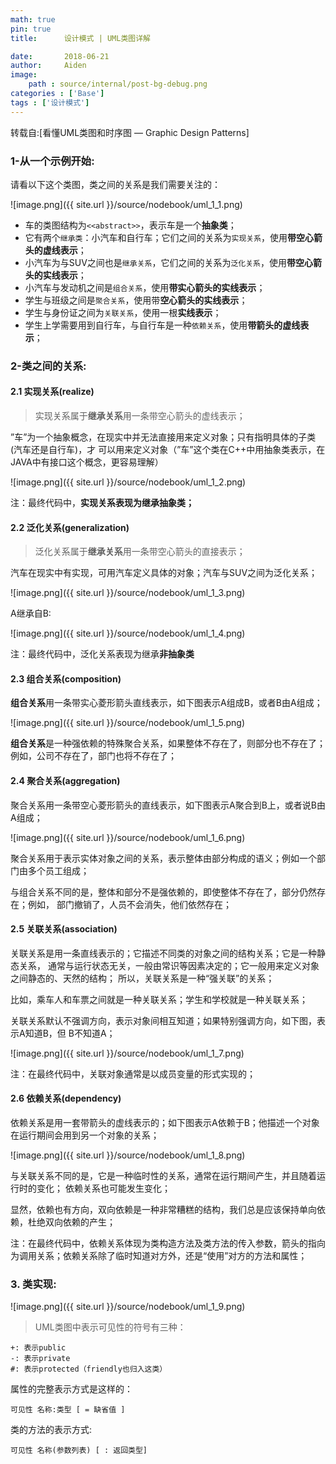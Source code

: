 ```yaml
---
math: true
pin: true
title:      设计模式 | UML类图详解

date:       2018-06-21
author:     Aiden
image: 
    path : source/internal/post-bg-debug.png
categories : ['Base']
tags : ['设计模式']
---
```


转载自:[看懂UML类图和时序图 — Graphic Design Patterns]

### 1-从一个示例开始:

请看以下这个类图，类之间的关系是我们需要关注的：

![image.png]({{ site.url }}/source/nodebook/uml_1_1.png)


- 车的类图结构为`<<abstract>>`，表示车是一个**抽象类**；
-  它有两个`继承类`：小汽车和自行车；它们之间的关系为`实现关系`，使用**带空心箭头的虚线表示**；
- 小汽车为与SUV之间也是`继承关系`，它们之间的关系为`泛化关系`，使用**带空心箭头的实线表示**；
- 小汽车与发动机之间是`组合关系`，使用**带实心箭头的实线表示**；
- 学生与班级之间是`聚合关系`，使用带**空心箭头的实线表示**；
- 学生与身份证之间为`关联关系`，使用一根**实线表示**；
- 学生上学需要用到自行车，与自行车是一种`依赖关系`，使用**带箭头的虚线表示**；

### 2-类之间的关系:

#### 2.1 实现关系(realize)

> 实现关系属于**继承关系**用一条带空心箭头的虚线表示；

”车”为一个抽象概念，在现实中并无法直接用来定义对象；只有指明具体的子类(汽车还是自行车)，才 可以用来定义对象（”车”这个类在C++中用抽象类表示，在JAVA中有接口这个概念，更容易理解）

![image.png]({{ site.url }}/source/nodebook/uml_1_2.png)

注：最终代码中，**实现关系表现为继承抽象类；**


#### 2.2 泛化关系(generalization)

> 泛化关系属于**继承关系**用一条带空心箭头的直接表示；

汽车在现实中有实现，可用汽车定义具体的对象；汽车与SUV之间为泛化关系；

![image.png]({{ site.url }}/source/nodebook/uml_1_3.png)

A继承自B:

![image.png]({{ site.url }}/source/nodebook/uml_1_4.png)

注：最终代码中，泛化关系表现为继承**非抽象类**

#### 2.3 组合关系(composition)

**组合关系**用一条带实心菱形箭头直线表示，如下图表示A组成B，或者B由A组成；

![image.png]({{ site.url }}/source/nodebook/uml_1_5.png)

**组合关系**是一种强依赖的特殊聚合关系，如果整体不存在了，则部分也不存在了；例如，公司不存在了，部门也将不存在了；

#### 2.4 聚合关系(aggregation)

聚合关系用一条带空心菱形箭头的直线表示，如下图表示A聚合到B上，或者说B由A组成；

![image.png]({{ site.url }}/source/nodebook/uml_1_6.png)

聚合关系用于表示实体对象之间的关系，表示整体由部分构成的语义；例如一个部门由多个员工组成；

与组合关系不同的是，整体和部分不是强依赖的，即使整体不存在了，部分仍然存在；例如， 部门撤销了，人员不会消失，他们依然存在；

#### 2.5 关联关系(association)

关联关系是用一条直线表示的；它描述不同类的对象之间的结构关系；它是一种静态关系， 通常与运行状态无关，一般由常识等因素决定的；它一般用来定义对象之间静态的、天然的结构；
所以，关联关系是一种“强关联”的关系；

比如，乘车人和车票之间就是一种关联关系；学生和学校就是一种关联关系；

关联关系默认不强调方向，表示对象间相互知道；如果特别强调方向，如下图，表示A知道B，但 B不知道A；

![image.png]({{ site.url }}/source/nodebook/uml_1_7.png)

注：在最终代码中，关联对象通常是以成员变量的形式实现的；

#### 2.6 依赖关系(dependency)

依赖关系是用一套带箭头的虚线表示的；如下图表示A依赖于B；他描述一个对象在运行期间会用到另一个对象的关系；

![image.png]({{ site.url }}/source/nodebook/uml_1_8.png)

与关联关系不同的是，它是一种临时性的关系，通常在运行期间产生，并且随着运行时的变化； 依赖关系也可能发生变化；

显然，依赖也有方向，双向依赖是一种非常糟糕的结构，我们总是应该保持单向依赖，杜绝双向依赖的产生；

注：在最终代码中，依赖关系体现为类构造方法及类方法的传入参数，箭头的指向为调用关系；依赖关系除了临时知道对方外，还是“使用”对方的方法和属性；


### 3. 类实现:


![image.png]({{ site.url }}/source/nodebook/uml_1_9.png)


> UML类图中表示可见性的符号有三种：

```
+: 表示public
-: 表示private
#: 表示protected（friendly也归入这类）
```

属性的完整表示方式是这样的：

```
可见性 名称:类型 [ = 缺省值 ]
```

类的方法的表示方式:

```
可见性 名称(参数列表) [ : 返回类型]
```
